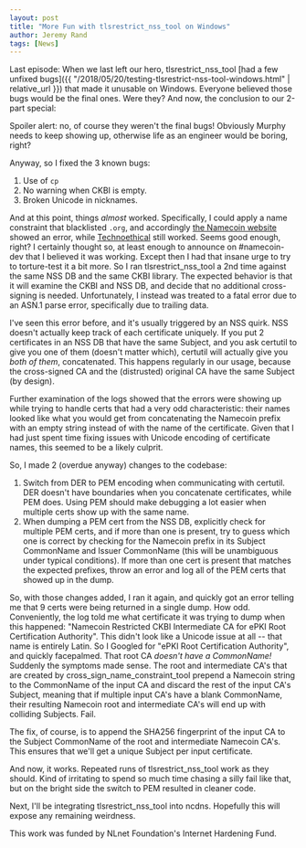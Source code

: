 ```yaml
---
layout: post
title: "More Fun with tlsrestrict_nss_tool on Windows"
author: Jeremy Rand
tags: [News]
---
```


Last episode: When we last left our hero, tlsrestrict_nss_tool [had a few unfixed bugs]({{ "/2018/05/20/testing-tlsrestrict-nss-tool-windows.html" | relative_url }}) that made it unusable on Windows.  Everyone believed those bugs would be the final ones.  Were they?  And now, the conclusion to our 2-part special:

Spoiler alert: no, of course they weren't the final bugs!  Obviously Murphy needs to keep showing up, otherwise life as an engineer would be boring, right?

Anyway, so I fixed the 3 known bugs:

1. Use of `cp`
2. No warning when CKBI is empty.
3. Broken Unicode in nicknames.

And at this point, things *almost* worked.  Specifically, I could apply a name constraint that blacklisted `.org`, and accordingly [the Namecoin website](https://www.namecoin.org/) showed an error, while [Technoethical](https://tehnoetic.com/) still worked.  Seems good enough, right?  I certainly thought so, at least enough to announce on #namecoin-dev that I believed it was working.  Except then I had that insane urge to try to torture-test it a bit more.  So I ran tlsrestrict_nss_tool a 2nd time against the same NSS DB and the same CKBI library.  The expected behavior is that it will examine the CKBI and NSS DB, and decide that no additional cross-signing is needed.  Unfortunately, I instead was treated to a fatal error due to an ASN.1 parse error, specifically due to trailing data.

I've seen this error before, and it's usually triggered by an NSS quirk.  NSS doesn't actually keep track of each certificate uniquely.  If you put 2 certificates in an NSS DB that have the same Subject, and you ask certutil to give you one of them (doesn't matter which), certutil will actually give you *both of them*, concatenated.  This happens regularly in our usage, because the cross-signed CA and the (distrusted) original CA have the same Subject (by design).

Further examination of the logs showed that the errors were showing up while trying to handle certs that had a very odd characteristic: their names looked like what you would get from concatenating the Namecoin prefix with an empty string instead of with the name of the certificate.  Given that I had just spent time fixing issues with Unicode encoding of certificate names, this seemed to be a likely culprit.

So, I made 2 (overdue anyway) changes to the codebase:

1. Switch from DER to PEM encoding when communicating with certutil.  DER doesn't have boundaries when you concatenate certificates, while PEM does.  Using PEM should make debugging a lot easier when multiple certs show up with the same name.
2. When dumping a PEM cert from the NSS DB, explicitly check for multiple PEM certs, and if more than one is present, try to guess which one is correct by checking for the Namecoin prefix in its Subject CommonName and Issuer CommonName (this will be unambiguous under typical conditions).  If more than one cert is present that matches the expected prefixes, throw an error and log all of the PEM certs that showed up in the dump.

So, with those changes added, I ran it again, and quickly got an error telling me that 9 certs were being returned in a single dump.  How odd.  Conveniently, the log told me what certificate it was trying to dump when this happened: "Namecoin Restricted CKBI Intermediate CA for ePKI Root Certification Authority".  This didn't look like a Unicode issue at all -- that name is entirely Latin.  So I Googled for "ePKI Root Certification Authority", and quickly facepalmed.  That root CA *doesn't have a CommonName!*  Suddenly the symptoms made sense.  The root and intermediate CA's that are created by cross_sign_name_constraint_tool prepend a Namecoin string to the CommonName of the input CA and discard the rest of the input CA's Subject, meaning that if multiple input CA's have a blank CommonName, their resulting Namecoin root and intermediate CA's will end up with colliding Subjects.  Fail.

The fix, of course, is to append the SHA256 fingerprint of the input CA to the Subject CommonName of the root and intermediate Namecoin CA's.  This ensures that we'll get a unique Subject per input certificate.

And now, it works.  Repeated runs of tlsrestrict_nss_tool work as they should.  Kind of irritating to spend so much time chasing a silly fail like that, but on the bright side the switch to PEM resulted in cleaner code.

Next, I'll be integrating tlsrestrict_nss_tool into ncdns.  Hopefully this will expose any remaining weirdness.

This work was funded by NLnet Foundation's Internet Hardening Fund.
